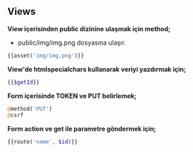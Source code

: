 ## Views

**View içerisinden public dizinine ulaşmak için method;**

- public/img/img.png dosyasına ulaşır.

```php
{{asset('img/img.png')}}
```

**View'de htmlspecialchars kullanarak veriyi yazdırmak için;**

```php
{{$getId}}
```

**Form içerisinde TOKEN ve PUT belirlemek;**

```php
@method('PUT')
@csrf
```

**Form action ve get ile parametre göndermek için;**

```php
{{route('name', $id)}}
```


